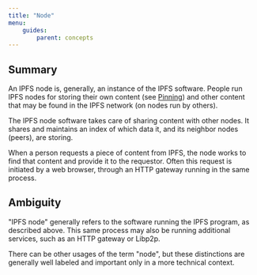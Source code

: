 ```yaml
---
title: "Node"
menu:
    guides:
        parent: concepts
---
```


## Summary

An IPFS node is, generally, an instance of the IPFS software.  People run IPFS nodes for storing their own content (see [Pinning](/concepts/pinning)) and other content that may be found in the IPFS network (on nodes run by others).

The IPFS node software takes care of sharing content with other nodes.  It shares and maintains an index of which data it, and its neighbor nodes (peers), are storing. 

When a person requests a piece of content from IPFS, the node works to find that content and provide it to the requestor. Often this request is initiated by a web browser, through an HTTP gateway running in the same process.

## Ambiguity

"IPFS node" generally refers to the software running the IPFS program, as described above.  This same process may also be running additional services, such as an HTTP gateway or Libp2p.

There can be other usages of the term "node", but these distinctions are generally well labeled and important only in a more technical context. 
